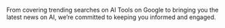 From covering trending searches on AI Tools on Google to bringing you the latest news on AI, we’re committed to keeping you informed and engaged.

